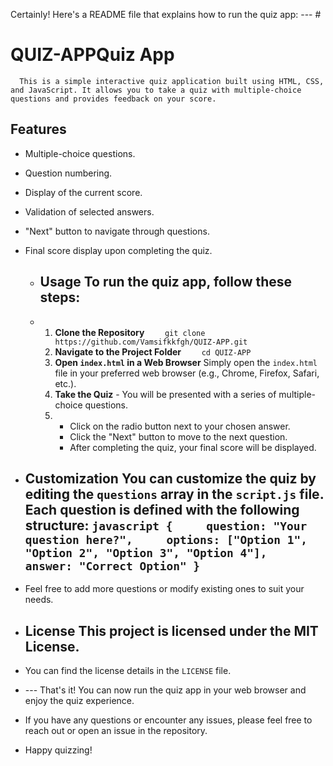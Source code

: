 Certainly! Here's a README file that explains how to run the quiz app:  ---  # 
# QUIZ-APPQuiz App 
      This is a simple interactive quiz application built using HTML, CSS, and JavaScript. It allows you to take a quiz with multiple-choice questions and provides feedback on your score. 

## Features 
- Multiple-choice questions.
- Question numbering.
- Display of the current score.
- Validation of selected answers.
- "Next" button to navigate through questions.
- Final score display upon completing the quiz.
  
  -  ## Usage  To run the quiz app, follow these steps:
  -  1. **Clone the Repository**      ```     git clone https://github.com/Vamsifkkfgh/QUIZ-APP.git     ```
     2. **Navigate to the Project Folder**      ```     cd QUIZ-APP    ```
     3. **Open `index.html` in a Web Browser**      Simply open the `index.html` file in your preferred web browser (e.g., Chrome, Firefox, Safari, etc.).
     4. **Take the Quiz**      - You will be presented with a series of multiple-choice questions.
     5.  - Click on the radio button next to your chosen answer.
         - Click the "Next" button to move to the next question.
         - After completing the quiz, your final score will be displayed.

-  ## Customization  You can customize the quiz by editing the `questions` array in the `script.js` file. Each question is defined with the following structure:  ```javascript {     question: "Your question here?",     options: ["Option 1", "Option 2", "Option 3", "Option 4"],     answer: "Correct Option" } ```
-   Feel free to add more questions or modify existing ones to suit your needs.
-  ## License  This project is licensed under the MIT License.
-  You can find the license details in the `LICENSE` file.
-   ---  That's it! You can now run the quiz app in your web browser and enjoy the quiz experience.
  -  If you have any questions or encounter any issues, please feel free to reach out or open an issue in the repository.
  -   Happy quizzing!
